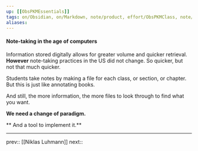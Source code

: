 ```yaml
---
up: [[ObsPKMEssentials]]
tags: on/Obsidian, on/Markdown, note/product, effort/ObsPKMClass, note/reference
aliases: 
---
```

#### Note-taking in the age of computers

Information stored digitally allows for greater volume and quicker retrieval. **However** note-taking practices in the US did not change. So quicker, but not that much quicker. 

Students take notes by making a file for each class, or section, or chapter. But this is just like annotating books.

And still, the more information, the more files to look through to find what you want.

**We need a change of paradigm.**

** And a tool to implement it.**

---
prev:: [[Niklas Luhmann]]
next:: 